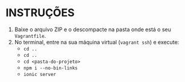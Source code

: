 INSTRUÇÕES
==========

1. Baixe o arquivo ZIP e o descompacte na pasta onde está o seu `Vagrantfile`.
2. No terminal, entre na sua máquina virtual (`vagrant ssh`) e execute:
   * `cd ..`
   * `cd ..`
   * `cd <pasta-do-projeto>`
   * `npm i --no-bin-links`
   * `ionic server`